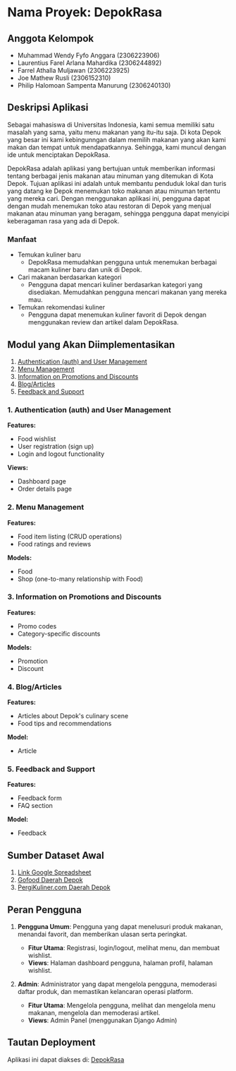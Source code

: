 # Nama Proyek: DepokRasa

## Anggota Kelompok
- Muhammad Wendy Fyfo Anggara (2306223906)
- Laurentius Farel Arlana Mahardika (2306244892)
- Farrel Athalla Muljawan (2306223925)
- Joe Mathew Rusli (2306152310)
- Philip Halomoan Sampenta Manurung (2306240130)

## Deskripsi Aplikasi
Sebagai mahasiswa di Universitas Indonesia, kami semua memiliki satu masalah yang sama, yaitu menu makanan yang itu-itu saja. Di kota Depok yang besar ini kami kebingunngan dalam memilih makanan yang akan kami makan dan tempat untuk mendapatkannya. Sehingga, kami muncul dengan ide untuk menciptakan DepokRasa. 

DepokRasa adalah aplikasi yang bertujuan untuk memberikan informasi tentang berbagai jenis makanan atau minuman yang ditemukan di Kota Depok. Tujuan aplikasi ini adalah untuk membantu penduduk lokal dan turis yang datang ke Depok menemukan toko makanan atau minuman tertentu yang mereka cari. Dengan menggunakan aplikasi ini, pengguna dapat dengan mudah menemukan toko atau restoran di Depok yang menjual makanan atau minuman yang beragam, sehingga pengguna dapat menyicipi keberagaman rasa yang ada di Depok.

### Manfaat
- Temukan kuliner baru
   - DepokRasa memudahkan pengguna untuk menemukan berbagai macam kuliner baru dan unik di Depok.
- Cari makanan berdasarkan kategori
   - Pengguna dapat mencari kuliner berdasarkan kategori yang disediakan. Memudahkan pengguna mencari makanan yang mereka mau.
- Temukan rekomendasi kuliner
   - Pengguna dapat menemukan kuliner favorit di Depok dengan menggunakan review dan artikel dalam DepokRasa.


## Modul yang Akan Diimplementasikan
1. [Authentication (auth) and User Management](#1-authentication-auth-and-user-management)
2. [Menu Management](#3-menu-management)
3. [Information on Promotions and Discounts](#5-information-on-promotions-and-discounts)
4. [Blog/Articles](#6-blogarticles)
5. [Feedback and Support](#7-feedback-and-support)

### 1. Authentication (auth) and User Management
**Features:**
- Food wishlist
- User registration (sign up)
- Login and logout functionality

**Views:**
- Dashboard page
- Order details page

### 2. Menu Management
**Features:**
- Food item listing (CRUD operations)
- Food ratings and reviews

**Models:**
- Food
- Shop (one-to-many relationship with Food)

### 3. Information on Promotions and Discounts
**Features:**
- Promo codes
- Category-specific discounts

**Models:**
- Promotion
- Discount

### 4. Blog/Articles
**Features:**
- Articles about Depok's culinary scene
- Food tips and recommendations

**Model:**
- Article

### 5. Feedback and Support
**Features:**
- Feedback form
- FAQ section

**Model:**
- Feedback

## Sumber Dataset Awal
1. [Link Google Spreadsheet](https://docs.google.com/spreadsheets/d/1kX3j5mdDwOSw6WzYEg5S7Ls4GGcUpeF5ypGo_OaXc88/edit?hl=id&gid=0#gid=0)
2. [Gofood Daerah Depok](https://gofood.co.id/jakarta/depok-restaurants)
3. [PergiKuliner.com Daerah Depok](https://pergikuliner.com/restoran/depok/)

## Peran Pengguna
1. **Pengguna Umum**: Pengguna yang dapat menelusuri produk makanan, menandai favorit, dan memberikan ulasan serta peringkat.
   - **Fitur Utama**: Registrasi, login/logout, melihat menu, dan membuat wishlist.
   - **Views**: Halaman dashboard pengguna, halaman profil, halaman wishlist.

2. **Admin**: Administrator yang dapat mengelola pengguna, memoderasi daftar produk, dan memastikan kelancaran operasi platform.
   - **Fitur Utama**: Mengelola pengguna, melihat dan mengelola menu makanan, mengelola dan memoderasi artikel.
   - **Views**: Admin Panel (menggunakan Django Admin)

## Tautan Deployment
Aplikasi ini dapat diakses di: [DepokRasa](http://muhammad-wendy-depokrasa.pbp.cs.ui.ac.id/)